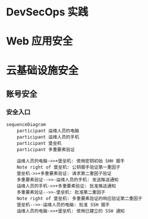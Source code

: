 # DevSecOps 实践

# Web 应用安全

# 云基础设施安全

## 账号安全

### 安全入口

```mermaid
sequenceDiagram
    participant 运维人员的电脑
    participant 运维人员的手机
    participant 堡垒机
    participant 多重要素验证

    运维人员的电脑->>+堡垒机: 使用密钥初始 SHH 握手
    Note right of 堡垒机: 公钥握手验证第一重因子
    堡垒机->>+多重要素验证: 请求第二重因子验证
    多重要素验证-->>-运维人员的手机: 发送推送通知
    运维人员的手机->>+多重要素验证: 批准推送通知
    多重要素验证-->>-堡垒机: 批准第二重因子
    Note right of 堡垒机: 多重要素验证的响应验证第二重因子
    堡垒机-->>-运维人员的电脑: 批准 SSH 握手
    运维人员的电脑->>+堡垒机: 使用已建立的 SSH 通知
```
